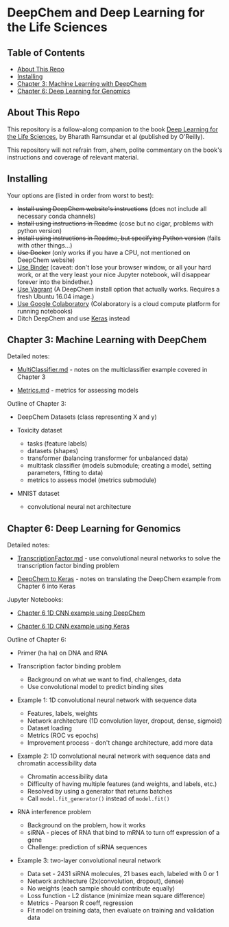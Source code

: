 
# DeepChem and Deep Learning for the Life Sciences

## Table of Contents

* [About This Repo](#about-this-repo)
* [Installing](#installing)
* [Chapter 3: Machine Learning with DeepChem](#chapter-3-machine-learning-with-deepchem)
* [Chapter 6: Deep Learning for Genomics](#chapter-6-deep-learning-for-genomics)

## About This Repo

This repository is a follow-along companion to
the book <u>Deep Learning for the Life Sciences</u>,
by Bharath Ramsundar et al (published by O'Reilly).

This repository will not refrain from, ahem,
polite commentary on the book's instructions 
and coverage of relevant material.

## Installing

Your options are (listed in order from worst to best):

* <s>Install using DeepChem website's instructions</s> (does not include all necessary conda channels)
* <s>Install using instructions in Readme</s> (cose but no cigar, problems with python version)
* <s>Install using instructions in Readme, but specifying Python version</s> (fails with other things...)
* <s>Use Docker</s> (only works if you have a CPU, not mentioned on DeepChem website)
* [Use Binder](Binder.md) (caveat: don't lose your browser window, or all your hard work, or at the very least your nice Jupyter notebook, will disappear forever into the bindether.)
* [Use Vagrant](Vagrant.md) (A DeepChem install option that actually works. Requires a fresh Ubuntu 16.04 image.)
* [Use Google Colaboratory](Colaboratory.md) (Colaboratory is a cloud compute platform for running notebooks)
* Ditch DeepChem and use [Keras](https://keras.io) instead

## Chapter 3: Machine Learning with DeepChem

Detailed notes:

* [MultiClassifier.md](MultiClassifier.md) - notes on the 
  multiclassifier example covered in Chapter 3

* [Metrics.md](Metrics.md) - metrics for assessing models

Outline of Chapter 3:

* DeepChem Datasets (class representing X and y)

* Toxicity dataset
    * tasks (feature labels)
    * datasets (shapes)
    * transformer (balancing transformer for unbalanced data)
    * multitask classifier (models submodule; creating a model, setting parameters, fitting to data)
    * metrics to assess model (metrics submodule)

* MNIST dataset
    * convolutional neural net architecture

## Chapter 6: Deep Learning for Genomics

Detailed notes:

* [TranscriptionFactor.md](TranscriptionFactor.md) - use convolutional
  neural networks to solve the transcription factor binding problem

* [DeepChem to Keras](DeepChem2Keras.md) - notes on translating the
  DeepChem example from Chapter 6 into Keras

Jupyter Notebooks:

* [Chapter 6 1D CNN example using DeepChem](ch6/deepchem-ch6.ipynb)

* [Chapter 6 1D CNN example using Keras](ch6/keras-ch6.ipynb)

Outline of Chapter 6:

* Primer (ha ha) on DNA and RNA

* Transcription factor binding problem
    * Background on what we want to find, challenges, data
    * Use convolutional model to predict binding sites

* Example 1: 1D convolutional neural network with sequence data
    * Features, labels, weights
    * Network architecture (1D convolution layer, dropout, dense, sigmoid)
    * Dataset loading
    * Metrics (ROC vs epochs)
    * Improvement process - don't change architecture, add more data

* Example 2: 1D convolutional neural network with sequence data and chromatin accessibility data
    * Chromatin accessibility data
    * Difficulty of having multiple features (and weights, and labels, etc.)
    * Resolved by using a generator that returns batches
    * Call `model.fit_generator()` instead of `model.fit()`

* RNA interference problem
    * Background on the problem, how it works
    * siRNA - pieces of RNA that bind to mRNA to turn off expression of a gene
    * Challenge: prediction of siRNA sequences

* Example 3: two-layer convolutional neural network
    * Data set - 2431 siRNA molecules, 21 bases each, labeled with 0 or 1
    * Network architecture (2x(convolution, dropout), dense)
    * No weights (each sample should contribute equally)
    * Loss function - L2 distance (minimize mean square difference)
    * Metrics - Pearson R coeff, regression
    * Fit model on training data, then evaluate on training and validation data
